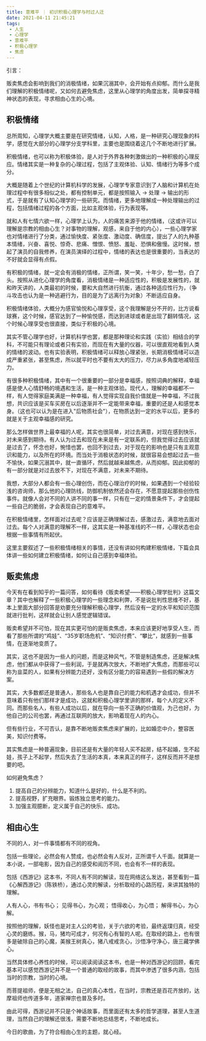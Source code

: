 ```yaml
---
title: 意难平 ｜ 初识积极心理学与时过人迁
date: 2021-04-11 21:45:21
tags: 
 - 人生
 - 心理学
 - 意难平
 - 积极心理学
 - 焦虑
---
```



引言：

贩卖焦虑会影响到我们的消极情绪，如果沉溺其中，会开始有点抑郁。而什么是我们理解的积极情绪呢，又如何去避免焦虑，这里从心理学的角度出发，简单探寻精神状态的表现，寻求相由心生的心境。

## 积极情绪

总所周知，心理学大概主要是在研究情绪，认知，人格，是一种研究心理现象的科学，感觉在大部分的心理学分支学科里，主要也是围绕着这几个不断地进行扩展。

积极情绪，也可以称为积极体验，是人对于外界各种刺激做出的一种积极的心理反应。情绪其实是一种复杂的心理过程，包括了主观体验、认知、情绪行为等多个成分。

大概是随着上个世纪的计算机科学的发展，心理学专家意识到了人脑和计算机在处理过程中有很多相似之处，都有控制单元，都是按照输入 -> 处理 -> 输出的形式，于是就有了认知心理学的一些研究。而情绪，更多地理解成一种处理输出的过程，包括情绪过程的各个方面，比如主观体验，行为表现等。

就和人有七情六欲一样，心理学上认为，人的痛苦来源于他的情绪，（这或许可以理解是宗教的相由心生？对事物的理解，观感，来自于他的内心），一些心理学家也对情绪进行了分类，通过愉快度、紧张度、激动度、确信度，提出了人的九种基本情绪，兴奋、喜悦、惊奇、悲痛、憎恨、愤怒、羞耻、恐惧和傲慢。这时候，想起了演员的自我修养，在演员演绎的过程中，情绪的表达也是很重要的，当表达的不好就会显得有点假。

有积极的情绪，就一定会有消极的情绪，正所谓，笑一笑，十年少，愁一愁，白了头。按照从进化心理学的角度看，消极情绪是一种适应性的，积极是发展性的，就和昨天讲的，人类最初的时候，要和大自然进行抗衡，通过各种适应性行为，（争斗攻击也认为是一种逃避行为，目的是为了远离行为对象）不断适应自身。

积极情绪体验，大概分为感官愉悦和心理享受，这个我理解是分不开的，比方说看球赛，这个时候，感官达到了一种愉悦感，而达到进球或者是出现了翻转情况，这个时候心理享受也很直接，类似于积极的心境。

其实不管心理学也好，计算机科学也罢，都是那种理论和实践（实验）相结合的学科，不可能只有理论或者只有实验，而现在有大量的仪器，可以很直观地看到人类的情绪的波动。也有实验表明，积极情绪可以释放心理紧张，长期消极情绪可以造成严重紧张，甚至焦虑，所以就平时也不要有太大的压力，尽力从多角度地减轻压力。

有很多种积极情绪，其中有一个很重要的一部分是幸福感，按照词典的解释，幸福感是使人心情舒畅的境遇和生活，是一种主观体验。现代人，理解的幸福都不一样，有人觉得家庭美满是一种幸福，有人觉得实现自我价值就是一种幸福，不过我想，共识应该是买车买房在以后逐渐并不一定能带来幸福，重要的还是人和感觉本身。（这也可以认为是在进入"后物质社会"），在物质达到一定的水平以后，更多的就是关于主观幸福感的研究。

那么怎样做世界上最幸福的人呢，其实也很简单，对过去满意，对现在感到快乐，对未来感到期待。有人认为过去和现在未来是有一定联系的，但我觉得过去应该就是过去了，怀念也好，惋惜也罢，也回不到过去，对于现在的影响也是只有主观意识和能力，以及所在的环境。而当处于消极状态的时候，就很容易会想起过去一些不愉快，如果沉溺其中，就一直循环，然后就越来越焦虑，从而抑郁。因此抑郁的有一部分就是对过去放不下，对现在不满意，对未来不期待。

我想，大部分人都会有一些心理创伤，而在心理治疗的时候，如果遇到一个经验较浅的咨询师，那么他的心理防线，防御机制依然还会存在，不愿意提起那些创伤性事件。就像人会对不同的人讲不同的事一样，只有在一定的情景条件下，才会提起一些自己的脆弱，才会表现自己的意难平。

在积极情绪里，怎样面对过去呢？应该是正确理解过去，感激过去，满意地去面对过去。每个人对满意的理解不一样，这其实是一种基准线的不一样，心理状态也会根据一些事情有所起伏。

这里主要叙述了一些积极情绪相关的事情，还没有讲如何构建积极情绪，下篇会具体讲一些如何建立积极情绪，如何让自己感到幸福体验。

## 贩卖焦虑

今天有在看到知乎的一篇问答，如何看待《贩卖希望——积极心理学批判》这篇文章？其中也解释了一些积极心理学的一些理念和利弊，不是说批判性思维不好，基本上里面大部分回答是劝要充分理解积极心理学，然后没有一定的水平和知识范围就进行批判，这样就会让别人感觉逻辑错误。

贩卖希望并不可怕，现在其实更可怕的是贩卖焦虑，本来应该更好地享受人生，而看了那些所谓的“鸡娃”、“35岁职场危机”、“知识付费”、“攀比”，就感到一些事情，在逐渐地变质了。

其实，这也不是因为一些人的问题，而是这种风气，不管是制造焦虑，还是解决焦虑，他们都从中获得了一些利润，于是就再次放大，不断地扩大焦虑，而那些可以称为韭菜的人，如果有分辨能力还好，没有区分能力的容易遇到一些假的解决方案。

其实，大多数都还是普通人，那些名人也是靠自己的能力和机遇才会成功，但并不意味着只有他们那样才是成功，这就和积极心理学里讲的那样，每个人的定义不同。而那些名人，有些人成功以后，就在导向一些不正确的价值观，为己也好，为他自己的公司也罢，再通过互联网的放大，影响着现在人的内心。

但有些行业，不可否认，是靠不断地贩卖焦虑来扩展的，比如婚恋中介，整容医美，知识付费等。

其实焦虑是一种普遍现象，目前还是有大量的年轻人买不起房，结不起婚，生不起娃，孩子上不起学，然后失去了生活的本真，本来真正的样子，这样反而并不是想要的吧。

如何避免焦虑？

1. 提高自己的分辨能力，知道什么是好的，什么是不利的。
2. 提高视野，扩充眼界。锻炼独立思考的能力。
3. 加强主观臆断，定义属于自己的快乐、成功。

## 相由心生

不同的人，对一件事情都有不同的视角。

包括一些理论，必然会有人赞成，也必然会有人反对，正所谓千人千面。就算是一本小说，一部电影，因为自己的感受和阅历不同，也会有不一样的表现。

包括《西游记》这本书，不同人有不同的解读，现在网络这么发达，甚至看到一篇《心解西游记》（陈铁桥），通过心灵的解读，分析取经的心路历程，来讲其独特的理解。

人有人心，书有书心；
见得书心，为心观；
悟得收心，为心悟；
解得书心，为心解。

按照他的理解，妖怪也是对主人公的考验，关于六欲的考验，最终返璞归真，经受心灵的磨练。猴，马，猪均可成才，何况有心有智的人呢。在取经的路上，也有很多是破除自己的心魔，美猴王树真心，猪八戒戒贪心，沙悟净守净心，唐三藏学佛心。

当然具体修心养性的时候，可以阅读阅读这本书，也是一种对西游记的回顾，看完基本可以感觉西游记并不是一个普通的取经的故事，而其中渗透了很多内涵，包括当时的宗教，当时的心境。

而菩提祖师，便是无相之法，自己的真心本性，在当时，宗教还是百花齐放的，达摩祖师也传道多年，道家禅宗也普及多时。

由此可得，西游记并不只是个神话故事，而里面还有太多的哲学道理，甚至人生道理，当然自己的理解还很浅，需要不断地总结思考，不断地成长。

今日的歌曲，为了符合相由心生的主题，就心经。
